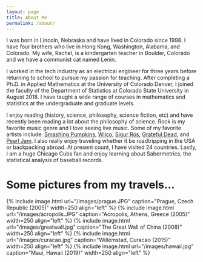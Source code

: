 ```yaml
---
layout: page
title: About Me
permalink: /about/
---
```


I was born in Lincoln, Nebraska and have lived in Colorado since 1998. I have four brothers who live in Hong Kong, Washington, Alabama, and Colorado. My wife, Rachel, is a kindergarten teacher in Boulder, Colorado and we have a communist cat named Lenin.

I worked in the tech industry as an electrical engineer for three years before returning to school to pursue my passion for teaching. After completing a Ph.D. in Applied Mathematics at the University of Colorado Denver, I joined the faculty of the Department of Statistics at Colorado State University in August 2018. I have taught a wide range of courses in mathematics and statistics at the undergraduate and graduate levels.

I enjoy reading (history, science, philosophy, science fiction, etc) and have recently been reading a lot about the philosophy of science. Rock is my favorite music genre and I love seeing live music. Some of my favorite artists include: <a href="https://www.youtube.com/watch?v=NOG3eus4ZSo">Smashing Pumpkins</a>, <a href="https://www.youtube.com/watch?v=LxZ1EfaoIDY">Wilco</a>, <a href="https://www.youtube.com/watch?v=M7rXwr1QBwI">Sigur Rós</a>, <a href="https://www.youtube.com/watch?v=fpKQOvlDr-s">Grateful Dead</a>, and <a href="https://www.youtube.com/watch?v=kv_mzVXoCSo">Pearl Jam</a>. I also really enjoy traveling whether it be roadtripping in the USA or backpacking abroad. At present count, I have visited 24 countries. Lastly, I am a huge Chicago Cubs fan and enjoy learning about Sabermetrics, the statistical analysis of baseball records.

<h1>Some pictures from my travels...</h1>

{% include image.html url="/images/prague.JPG" caption="Prague, Czech Republic (2005)" width=250 align="left" %}
{% include image.html url="/images/acropolis.JPG" caption="Acropolis, Athens, Greece (2005)" width=250 align="left" %}
{% include image.html url="/images/greatwall.jpg" caption="The Great Wall of China (2008)" width=250 align="left" %}
{% include image.html url="/images/curacao.jpg" caption="Willemstad, Curacao (2015)" width=250 align="left" %}
{% include image.html url="/images/hawaii.jpg" caption="Maui, Hawaii (2019)" width=250 align="left" %}

